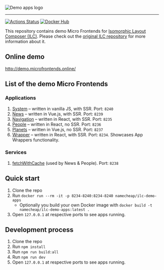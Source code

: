 ![Demo apps logo](brand/cover_small.png)

----

[![Actions Status](https://github.com/namecheap/ilc-demo-apps/workflows/CI/badge.svg)](https://github.com/namecheap/ilc-demo-apps/actions)
[![Docker Hub](./brand/docker-image-blue.svg)](https://hub.docker.com/r/namecheap/ilc-demo-apps)

This repository contains demo Micro Frontends for 
[Isomorphic Layout Composer (ILC)](https://github.com/namecheap/ilc).
Please check out the [original ILC repository](https://github.com/namecheap/ilc) for more information about it.

## Online demo

http://demo.microfrontends.online/

## List of the demo Micro Frontends
### Applications
1. [System](./apps/system) – written in vanilla JS, with SSR. Port: `8240`
1. [News](./apps/news-ssr) – written in Vue.js, with SSR. Port: `8239`
1. [Navigation](./apps/navbar) – written in React, with SSR. Port: `8235`
1. [People](./apps/people) – written in React, no SSR. Port: `8236`
1. [Planets](./apps/planets) – written in Vue.js, no SSR. Port: `8237`
1. [Wrapper](./apps/wrapper) – written in React, with SSR. Port: `8234`. Showcases App Wrappers functionality.

### Services
1. [fetchWithCache](./apps/fetchWithCache) (used by News & People). Port: `8238`


## Quick start

1. Clone the repo
1. Run `docker run --rm -it -p 8234-8240:8234-8240 namecheap/ilc-demo-apps`
    * Optionally you build your own Docker image with `docker build -t namecheap/ilc-demo-apps:latest .`
1. Open `127.0.0.1` at respective ports to see apps running.

## Development process

1. Clone the repo
1. Run `npm install`
1. Run `npm run build:all`
1. Run `npm run dev`
1. Open `127.0.0.1` at respective ports to see apps running.

